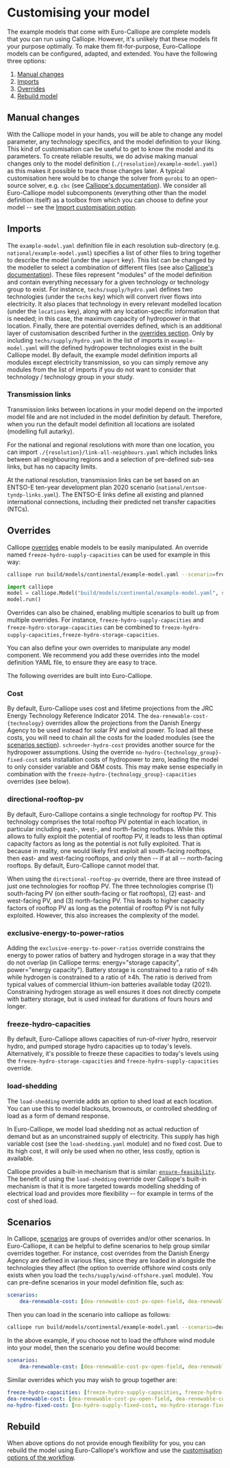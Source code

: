 # Customising your model

The example models that come with Euro-Calliope are complete models that you can run using Calliope.
However, it's unlikely that these models fit your purpose optimally.
To make them fit-for-purpose, Euro-Calliope models can be configured, adapted, and extended.
You have the following three options:

1. [Manual changes](./customisation.md#manual-changes)
2. [Imports](./customisation.md#file-imports)
3. [Overrides](./customisation.md#overrides)
4. [Rebuild model](./customisation.md#rebuild)

## Manual changes

With the Calliope model in your hands, you will be able to change any model parameter, any technology specifics, and the model definition to your liking.
This kind of customisation can be useful to get to know the model and its parameters.
To create reliable results, we do advise making manual changes only to the model definition (`./{resolution}/example-model.yaml`) as this makes it possible to trace those changes later.
A typical customisation here would be to change the solver from `gurobi` to an open-source solver, e.g. `cbc` (see [Calliope's documentation](https://calliope.readthedocs.io/en/v0.6.7/user/config_defaults.html#run-configuration)).
We consider all Euro-Calliope model subcomponents (everything other than the model definition itself) as a toolbox from which you can choose to define your model -- see the [Import customisation option](./customisation.md#imports).

## Imports

The `example-model.yaml` definition file in each resolution sub-directory (e.g. `national/example-model.yaml`) specifies a list of other files to bring together to describe the model (under the `import` key).
This list can be changed by the modeller to select a combination of different files (see also [Calliope's documentation](https://calliope.readthedocs.io/en/v0.6.7/user/building.html#files-that-define-a-model)).
These files represent "modules" of the model definition and contain everything necessary for a given technology or technology group to exist.
For instance, `techs/supply/hydro.yaml` defines two technologies (under the `techs` key) which will convert river flows into electricity.
It also places that technology in every relevant modelled location (under the `locations` key), along with any location-specific information that is needed; in this case, the maximum capacity of hydropower in that location.
Finally, there are potential overrides defined, which is an additional layer of customisation described further in the [overrides section](./customisation.md#overrides).
Only by including `techs/supply/hydro.yaml` in the list of imports in `example-model.yaml` will the defined hydropower technologies exist in the built Calliope model.
By default, the example model definition imports all modules except electricity transmission, so you can simply remove any modules from the list of imports if you do not want to consider that technology / technology group in your study.

### Transmission links

Transmission links between locations in your model depend on the imported model file and are not included in the model definition by default.
Therefore, when you run the default model definition all locations are isolated (modelling full autarky).

For the national and regional resolutions with more than one location, you can import `./{resolution}/link-all-neighbours.yaml` which includes links between all neighbouring regions and a selection of pre-defined sub-sea links, but has no capacity limits.

At the national resolution, transmission links can be set based on an ENTSO-E ten-year development plan 2020 scenario (`national/entsoe-tyndp-links.yaml`).
The ENTSO-E links define all existing and planned international connections, including their predicted net transfer capacities (NTCs).

## Overrides

Calliope [overrides](https://calliope.readthedocs.io/en/v0.6.7/user/building.html#scenarios-and-overrides) enable models to be easily manipulated.
An override named `freeze-hydro-supply-capacities` can be used for example in this way:

```bash
calliope run build/models/continental/example-model.yaml --scenario=freeze-hydro-supply-capacities
```

```python
import calliope
model = calliope.Model("build/models/continental/example-model.yaml", scenario="freeze-hydro-supply-capacities")
model.run()
```

Overrides can also be chained, enabling multiple scenarios to built up from multiple overrides.
For instance, `freeze-hydro-supply-capacities` and `freeze-hydro-storage-capacities` can be combined to `freeze-hydro-supply-capacities,freeze-hydro-storage-capacities`.

You can also define your own overrides to manipulate any model component.
We recommend you add these overrides into the model definition YAML file, to ensure they are easy to trace.

The following overrides are built into Euro-Calliope.
### Cost

By default, Euro-Calliope uses cost and lifetime projections from the JRC Energy Technology Reference Indicator 2014.
The `dea-renewable-cost-{technology}` overrides allow the projections from the Danish Energy Agency to be used instead for solar PV and wind power. To load all these costs, you will need to chain all the costs for the loaded modules (see the [scenarios section](./customisation.md#scenarios)).
`schroeder-hydro-cost` provides another source for the hydropower assumptions.
Using the override `no-hydro-{technology_group}-fixed-cost` sets installation costs of hydropower to zero, leading the model to only consider variable and O&M costs.
This may make sense especially in combination with the `freeze-hydro-{technology_group}-capacities` overrides (see below).

### directional-rooftop-pv

By default, Euro-Calliope contains a single technology for rooftop PV.
This technology comprises the total rooftop PV potential in each location, in particular including east-, west-, and north-facing rooftops.
While this allows to fully exploit the potential of rooftop PV, it leads to less than optimal capacity factors as long as the potential is not fully exploited.
That is because in reality, one would likely first exploit all south-facing rooftops, then east- and west-facing rooftops, and only then -- if at all -- north-facing rooftops. By default, Euro-Calliope cannot model that.

When using the `directional-rooftop-pv` override, there are three instead of just one technologies for rooftop PV.
The three technologies comprise (1) south-facing PV (on either south-facing or flat rooftops), (2) east- and west-facing PV, and (3) north-facing PV.
This leads to higher capacity factors of rooftop PV as long as the potential of rooftop PV is not fully exploited.
However, this also increases the complexity of the model.

### exclusive-energy-to-power-ratios

Adding the `exclusive-energy-to-power-ratios` override constrains the energy to power ratios of battery and hydrogen storage in a way that they do not overlap (in Calliope terms: energy="storage capacity", power="energy capacity").
Battery storage is constrained to a ratio of ≤4h while hydrogen is constrained to a ratio of ≥4h.
The ratio is derived from typical values of commercial lithium-ion batteries available today (2021).
Constraining hydrogen storage as well ensures it does not directly compete with battery storage, but is used instead for durations of fours hours and longer.

### freeze-hydro-capacities

By default, Euro-Calliope allows capacities of run-of-river hydro, reservoir hydro, and pumped storage hydro capacities up to today's levels.
Alternatively, it's possible to freeze these capacities to today's levels using the `freeze-hydro-storage-capacities` and `freeze-hydro-supply-capacities` override.

### load-shedding

The `load-shedding` override adds an option to shed load at each location.
You can use this to model blackouts, brownouts, or controlled shedding of load as a form of demand response.

In Euro-Calliope, we model load shedding not as actual reduction of demand but as an unconstrained supply of electricity.
This supply has high variable cost (see the `load-shedding.yaml` module) and no fixed cost.
Due to its high cost, it will only be used when no other, less costly, option is available.

Calliope provides a built-in mechanism that is similar: [`ensure-feasibility`](https://calliope.readthedocs.io/en/v0.6.7/user/building.html#allowing-for-unmet-demand).
The benefit of using the `load-shedding` override over Calliope's built-in mechanism is that it is more targeted towards modelling shedding of electrical load and provides more flexibility -- for example in terms of the cost of shed load.

## Scenarios

In Calliope, [scenarios](https://calliope.readthedocs.io/en/v0.6.7/user/building.html#scenarios-and-overrides) are groups of overrides and/or other scenarios.
In Euro-Calliope, it can be helpful to define scenarios to help group similar overrides together.
For instance, cost overrides from the Danish Energy Agency are defined in various files, since they are loaded in alongside the technologies they affect (the option to override offshore wind costs only exists when you load the `techs/supply/wind-offshore.yaml` module).
You can pre-define scenarios in your model definition file, such as:

```yaml
scenarios:
    dea-renewable-cost: [dea-renewable-cost-pv-open-field, dea-renewable-cost-wind-onshore, dea-renewable-cost-wind-offshore, dea-renewable-cost-pv-roof-mounted]
```

Then you can load in the scenario into calliope as follows:

```bash
calliope run build/models/continental/example-model.yaml --scenario=dea-renewable-cost
```

In the above example, if you choose not to load the offshore wind module into your model, then the scenario you define would become:

```yaml
scenarios:
    dea-renewable-cost: [dea-renewable-cost-pv-open-field, dea-renewable-cost-wind-onshore, dea-renewable-cost-pv-roof-mounted]
```

Similar overrides which you may wish to group together are:

```yaml
freeze-hydro-capacities: [freeze-hydro-supply-capacities, freeze-hydro-storage-capacities]
dea-renewable-cost: [dea-renewable-cost-pv-open-field, dea-renewable-cost-wind-onshore, dea-renewable-cost-wind-offshore, dea-renewable-cost-pv-roof-mounted]
no-hydro-fixed-cost: [no-hydro-supply-fixed-cost, no-hydro-storage-fixed-cost]
```

## Rebuild

When above options do not provide enough flexibility for you, you can rebuild the model using Euro-Calliope's workflow and use the [customisation options of the workflow](../workflow/customisation.md).
